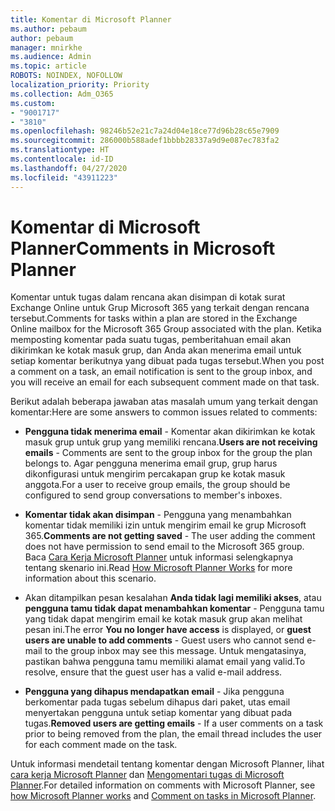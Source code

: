```yaml
---
title: Komentar di Microsoft Planner
ms.author: pebaum
author: pebaum
manager: mnirkhe
ms.audience: Admin
ms.topic: article
ROBOTS: NOINDEX, NOFOLLOW
localization_priority: Priority
ms.collection: Adm_O365
ms.custom:
- "9001717"
- "3810"
ms.openlocfilehash: 98246b52e21c7a24d04e18ce77d96b28c65e7909
ms.sourcegitcommit: 286000b588adef1bbbb28337a9d9e087ec783fa2
ms.translationtype: HT
ms.contentlocale: id-ID
ms.lasthandoff: 04/27/2020
ms.locfileid: "43911223"
---
```

# <a name="comments-in-microsoft-planner"></a><span data-ttu-id="144d8-102">Komentar di Microsoft Planner</span><span class="sxs-lookup"><span data-stu-id="144d8-102">Comments in Microsoft Planner</span></span>

<span data-ttu-id="144d8-103">Komentar untuk tugas dalam rencana akan disimpan di kotak surat Exchange Online untuk Grup Microsoft 365 yang terkait dengan rencana tersebut.</span><span class="sxs-lookup"><span data-stu-id="144d8-103">Comments for tasks within a plan are stored in the Exchange Online mailbox for the Microsoft 365 Group associated with the plan.</span></span>  <span data-ttu-id="144d8-104">Ketika memposting komentar pada suatu tugas, pemberitahuan email akan dikirimkan ke kotak masuk grup, dan Anda akan menerima email untuk setiap komentar berikutnya yang dibuat pada tugas tersebut.</span><span class="sxs-lookup"><span data-stu-id="144d8-104">When you post a comment on a task, an email notification is sent to the group inbox, and you will receive an email for each subsequent comment made on that task.</span></span>

<span data-ttu-id="144d8-105">Berikut adalah beberapa jawaban atas masalah umum yang terkait dengan komentar:</span><span class="sxs-lookup"><span data-stu-id="144d8-105">Here are some answers to common issues related to comments:</span></span>

- <span data-ttu-id="144d8-106">**Pengguna tidak menerima email** - Komentar akan dikirimkan ke kotak masuk grup untuk grup yang memiliki rencana.</span><span class="sxs-lookup"><span data-stu-id="144d8-106">**Users are not receiving emails** - Comments are sent to the group inbox for the group the plan belongs to.</span></span> <span data-ttu-id="144d8-107">Agar pengguna menerima email grup, grup harus dikonfigurasi untuk mengirim percakapan grup ke kotak masuk anggota.</span><span class="sxs-lookup"><span data-stu-id="144d8-107">For a user to receive group emails, the group should be configured to send group conversations to member's inboxes.</span></span>

- <span data-ttu-id="144d8-108">**Komentar tidak akan disimpan** - Pengguna yang menambahkan komentar tidak memiliki izin untuk mengirim email ke grup Microsoft 365.</span><span class="sxs-lookup"><span data-stu-id="144d8-108">**Comments are not getting saved** -  The user adding the comment does not have permission to send email to the Microsoft 365 group.</span></span> <span data-ttu-id="144d8-109">Baca [Cara Kerja Microsoft Planner](https://techcommunity.microsoft.com/t5/planner-blog/how-microsoft-planner-works/ba-p/1214736) untuk informasi selengkapnya tentang skenario ini.</span><span class="sxs-lookup"><span data-stu-id="144d8-109">Read [How Microsoft Planner Works](https://techcommunity.microsoft.com/t5/planner-blog/how-microsoft-planner-works/ba-p/1214736) for more information about this scenario.</span></span>

- <span data-ttu-id="144d8-110">Akan ditampilkan pesan kesalahan **Anda tidak lagi memiliki akses**, atau **pengguna tamu tidak dapat menambahkan komentar** - Pengguna tamu yang tidak dapat mengirim email ke kotak masuk grup akan melihat pesan ini.</span><span class="sxs-lookup"><span data-stu-id="144d8-110">The error **You no longer have access** is displayed, or **guest users are unable to add comments** - Guest users who cannot send e-mail to the group inbox may see this message.</span></span> <span data-ttu-id="144d8-111">Untuk mengatasinya, pastikan bahwa pengguna tamu memiliki alamat email yang valid.</span><span class="sxs-lookup"><span data-stu-id="144d8-111">To resolve, ensure that the guest user has a valid e-mail address.</span></span>

- <span data-ttu-id="144d8-112">**Pengguna yang dihapus mendapatkan email** - Jika pengguna berkomentar pada tugas sebelum dihapus dari paket, utas email menyertakan pengguna untuk setiap komentar yang dibuat pada tugas.</span><span class="sxs-lookup"><span data-stu-id="144d8-112">**Removed users are getting emails** -  If a user comments on a task prior to being removed from the plan, the email thread includes the user for each comment made on the task.</span></span>

<span data-ttu-id="144d8-113">Untuk informasi mendetail tentang komentar dengan Microsoft Planner, lihat [cara kerja Microsoft Planner](https://techcommunity.microsoft.com/t5/planner-blog/how-microsoft-planner-works/ba-p/1214736) dan [Mengomentari tugas di Microsoft Planner](https://support.microsoft.com/office/comment-on-tasks-in-microsoft-planner-fd4aedde-7785-4cd0-96ee-122fbc9140e1).</span><span class="sxs-lookup"><span data-stu-id="144d8-113">For detailed information on comments with Microsoft Planner, see [how Microsoft Planner works](https://techcommunity.microsoft.com/t5/planner-blog/how-microsoft-planner-works/ba-p/1214736) and [Comment on tasks in Microsoft Planner](https://support.microsoft.com/office/comment-on-tasks-in-microsoft-planner-fd4aedde-7785-4cd0-96ee-122fbc9140e1).</span></span>
